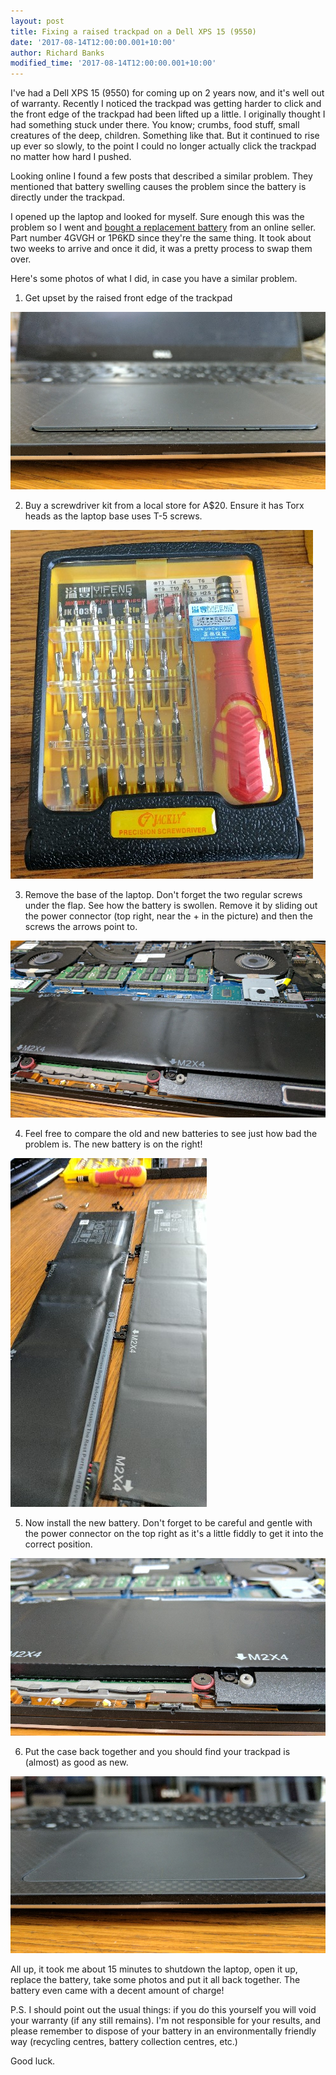 ```yaml
---
layout: post
title: Fixing a raised trackpad on a Dell XPS 15 (9550)
date: '2017-08-14T12:00:00.001+10:00'
author: Richard Banks
modified_time: '2017-08-14T12:00:00.001+10:00'
---
```


I've had a Dell XPS 15 (9550) for coming up on 2 years now, and it's well out of warranty.
Recently I noticed the trackpad was getting harder to click and the front edge of the trackpad had been lifted up a little.
I originally thought I had something stuck under there. You know; crumbs, food stuff, small creatures of the deep, children. Something like that.
But it continued to rise up ever so slowly, to the point I could no longer actually click the trackpad no matter how hard I pushed.

Looking online I found a few posts that described a similar problem. They mentioned that battery swelling causes the problem since the battery is directly under the trackpad.

I opened up the laptop and looked for myself. Sure enough this was the problem so I went and [bought a replacement battery](https://www.notebookbattery.com.au/84wh-4gvgh-1p6kd-genuine-battery-for-dell-precision-5510-xps-15-9550) from an online seller. Part number 4GVGH or 1P6KD since they're the same thing. It took about two weeks to arrive and once it did, it was a pretty process to swap them over.

Here's some photos of what I did, in case you have a similar problem.

1. Get upset by the raised front edge of the trackpad

![Raised front edge of Dell XPS 15 9550 trackpad](/assets/images/2017-08/IMG_20170814_150701.jpg)

2. Buy a screwdriver kit from a local store for A$20. Ensure it has Torx heads as the laptop base uses T-5 screws.

![Jackly screwdriver kit](/assets/images/2017-08/IMG_20170814_150642.jpg)

3. Remove the base of the laptop. Don't forget the two regular screws under the flap. See how the battery is swollen. Remove it by sliding out the power connector (top right, near the + in the picture) and then the screws the arrows point to.

![Swollen battery](/assets/images/2017-08/IMG_20170802_070601.jpg)

4. Feel free to compare the old and new batteries to see just how bad the problem is. The new battery is on the right!

![Side by side battery comparison](/assets/images/2017-08/IMG_20170814_151827.jpg)

5. Now install the new battery. Don't forget to be careful and gentle with the power connector on the top right as it's a little fiddly to get it into the correct position.

![New battery installed](/assets/images/2017-08/IMG_20170814_152131.jpg)

6. Put the case back together and you should find your trackpad is (almost) as good as new.

![Trackpad all fixed and working](/assets/images/2017-08/IMG_20170814_152501.jpg)

All up, it took me about 15 minutes to shutdown the laptop, open it up, replace the battery, take some photos and put it all back together. The battery even came with a decent amount of charge!

P.S. I should point out the usual things: if you do this yourself you will void your warranty (if any still remains). I'm not responsible for your results, and please remember to dispose of your battery in an environmentally friendly way (recycling centres, battery collection centres, etc.)

Good luck.